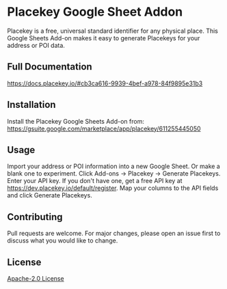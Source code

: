 # Placekey Google Sheet Addon

Placekey is a free, universal standard identifier for any physical place. This Google Sheets Add-on makes it easy to generate Placekeys for your address or POI data. 

## Full Documentation
https://docs.placekey.io/#cb3ca616-9939-4bef-a978-84f9895e31b3

## Installation

Install the Placekey Google Sheets Add-on from:
https://gsuite.google.com/marketplace/app/placekey/611255445050

## Usage

Import your address or POI information into a new Google Sheet. Or make a blank one to experiment.
Click Add-ons -> Placekey -> Generate Placekeys.
Enter your API key. If you don't have one, get a free API key at https://dev.placekey.io/default/register.
Map your columns to the API fields and click Generate Placekeys.

## Contributing

Pull requests are welcome. For major changes, please open an issue first to discuss what you would like to change.

## License
[Apache-2.0 License](https://github.com/Placekey/placekey-googlesheets-addon/blob/master/LICENSE)
